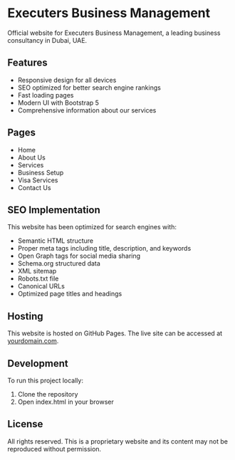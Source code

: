# Executers Business Management

Official website for Executers Business Management, a leading business consultancy in Dubai, UAE.

## Features

- Responsive design for all devices
- SEO optimized for better search engine rankings
- Fast loading pages
- Modern UI with Bootstrap 5
- Comprehensive information about our services

## Pages

- Home
- About Us
- Services
- Business Setup
- Visa Services
- Contact Us

## SEO Implementation

This website has been optimized for search engines with:

- Semantic HTML structure
- Proper meta tags including title, description, and keywords
- Open Graph tags for social media sharing
- Schema.org structured data
- XML sitemap
- Robots.txt file
- Canonical URLs
- Optimized page titles and headings

## Hosting

This website is hosted on GitHub Pages. The live site can be accessed at [yourdomain.com](https://yourdomain.com).

## Development

To run this project locally:

1. Clone the repository
2. Open index.html in your browser

## License

All rights reserved. This is a proprietary website and its content may not be reproduced without permission. 